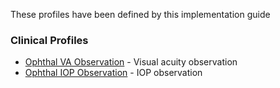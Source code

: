 These profiles have been defined by this implementation guide

### Clinical Profiles
* [Ophthal VA Observation](StructureDefinition-visual-acuity-observation.html) - Visual acuity observation
* [Ophthal IOP Observation](StructureDefinition-iop-observation.html) - IOP observation